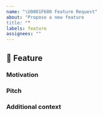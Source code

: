 ```yaml
---
name: "\U0001F680 Feature Request"
about: "Propose a new feature
title: ""
labels: feature
assignees: ""
---
```


## 🚀 Feature

<!-- A clear and concise description of the feature proposal -->

### Motivation

<!-- Please outline the motivation for the proposal -->
<!-- Is your feature request related to a problem? -->
<!-- If your feature is related to another GitHub issue, please link it here -->

### Pitch

<!-- A clear and concise description of what you want to happen -->

### Additional context

<!-- Add any other context or screenshots about the feature request here -->
